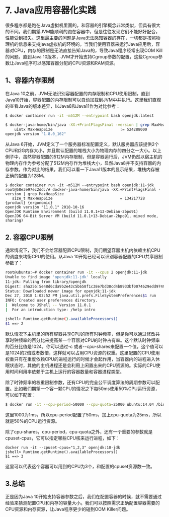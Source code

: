 # 7. Java应用容器化实践

很多程序都是跑在Java虚拟机里面的，和容器的引擎概念非常类似，但具有很大的不同。我们期望JVM能顺利的跑在容器中，但是往往发现它们不能好好配合，性能受到损失。这里最主要的问题是Java无法感知容器的存在，一切都是按照物理机的信息来支持java虚拟机的环境的。当我们使用容器来运行Java应用后，容器对CPU，内存的限制是无法直接告知Java的，导致Java程序经常出现OOM Kill的问题。直到Java 10版本，JVM才开始支持Cgroup参数的配置，这些Cgroup参数让Java程序可以感知容器分配的CPU资源和RAM资源。

## 1、容器内存限制

在Java 10之前，JVM无法识别容器配置的内存限制和CPU使用限制，直到Java10开始，容器配置的内存限制可以自动加载到JVM中并执行。这里我们直观的查看Java的版本差异，以Java8和Java11作为对比参考：

```bash
$ docker container run -it -m512M --entrypoint bash openjdk:latest

$ docker-java-home/bin/java -XX:+PrintFlagsFinal -version | grep MaxHeapSize
    uintx MaxHeapSize                              := 524288000                          {product}
openjdk version "1.8.0_162"
```

从Java 6开始，JVM定义了一个服务器标准配置定义，默认服务器应该提供2个CPU和2G内存大小，并且默认配置的堆栈大小为物理内存的四分之一大小。以上例子中，虽然容器配置的512M内存限制，但是容器运行后，JVM仍然以宿主机的物理内存作为参考分配了512M内存作为堆栈大小，显然Java8并不支持容器的内存参数。作为对比的结果，我们可以看一下Java11版本的显示结果，堆栈内存被正确的配置为128M。

```text
$ docker container run -it -m512M --entrypoint bash openjdk:11-jdk
root@58e3e97ec2dd:/# docker-java-home/bin/java -XX:+PrintFlagsFinal -version | grep MaxHeapSize
   size_t MaxHeapSize                              = 134217728                                 {product} {ergonomic}
openjdk version "11.0.1" 2018-10-16
OpenJDK Runtime Environment (build 11.0.1+13-Debian-2bpo91)
OpenJDK 64-Bit Server VM (build 11.0.1+13-Debian-2bpo91, mixed mode, sharing)
```

## 2. 容器CPU限制

通常情况下，我们不会给容器配置CPU限制，我们期望容器主机内依赖主机CPU的调度来均衡CPU的使用。从Java 10开始已经可以识别容器配置的CPU共享限制参数了：

```bash
root@ubuntu:~# docker container run -it --cpus 2 openjdk:11-jdk
Unable to find image 'openjdk:11-jdk' locally
11-jdk: Pulling from library/openjdk
Digest: sha256:5e48d6cda9b2e43c5b658f1c38e7bd38cd4b8933bf0074629edd974995cdfbd8
Status: Downloaded newer image for openjdk:11-jdk
Dec 27, 2018 1:02:52 PM java.util.prefs.FileSystemPreferences$1 run
INFO: Created user preferences directory.
|  Welcome to JShell -- Version 11.0.1
|  For an introduction type: /help intro

jshell> Runtime.getRuntime().availableProcessors()
$1 ==> 2
```

默认情况下主机里的所有容器共享CPU的所有时钟频率，但是你可以通过修改共享时钟频率的百分比来提高某一个容器对CPU的时钟占有率。这个默认时钟频率的百分比值是1024，你可以通过-c 或者--cpu-shares来配置一个值，这个值可以是1024的2倍或者数倍，这样就可以占用CPU资源的权重。这里配置的CPU使用权重只有在重度依赖CPU的进程运行的时候才会起作用，当容器内的进程进入休眠状态时，其他的主机进程还是会利用上闲置出来的CPU资源的。实际的CPU使用时间利用率依赖于主机上运行的容器数量和容器进程类型。

除了时钟频率的权重限制参数，还有CPU的完全公平调度算法的周期参数可以配置。比如我们期望一个容一颗CPU的情况之下每50ms使用50%CPU运行资源，可以如下配置：

```bash
$ docker run -it --cpu-period=50000 --cpu-quota=25000 ubuntu:14.04 /bin/bash
```

这里1000为1ms，所以cpu-period配置了50ms，加上cpu-quota为25ms，所以就是50%的CPU运行资源。

除了cpu-shares，cpu-period，cpu-quota之外，还有一个重要的参数就是cpuset-cpus，它可以指定哪些CPU核来运行进程，如下：

```text
docker run -it --cpuset-cpus="1,2,3" openjdk:10-jdk
jshell> Runtime.getRuntime().availableProcessors()
$1 ==> 3
```

这里可以代表这个容器可以用到的CPU为3个，和配置的cpuset资源数一致。

## 3.总结

正是因为Java 10开始支持容器参数之后，我们在配置容器的时候，就不需要通过经验来猜测配置CPU和内存的容量大小。我们可以按照需求正确配置容器需要的CPU资源和内存资源，让Java程序更少的碰到OOM Killer问题。

